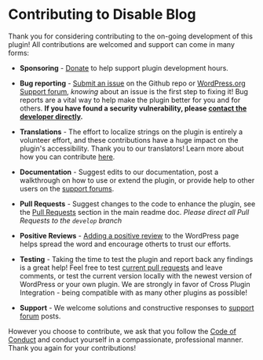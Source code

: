 # Contributing to Disable Blog

Thank you for considering contributing to the on-going development of this plugin! All contributions are welcomed and support can come in many forms:

- **Sponsoring** - [Donate](https://joshuadnelson.com/donate/) to help support plugin development hours.

- **Bug reporting** - [Submit an issue](https://github.com/joshuadavidnelson/disable-blog/issues/) on the Github repo or [WordPress.org Support forum](https://wordpress.org/support/plugin/disable-blog/), _knowing_ about an issue is the first step to fixing it! Bug reports are a vital way to help make the plugin better for you and for others. **If you have found a security vulnerability, please [contact the developer directly](mailto:josh@joshuadnelson.com).**

- **Translations** - The effort to localize strings on the plugin is entirely a volunteer effort, and these contributions have a huge impact on the plugin's accessibility. Thank you to our translators! Learn more about how you can contribute [here](https://make.wordpress.org/polyglots/teams/).

- **Documentation** - Suggest edits to our documentation, post a walkthrough on how to use or extend the plugin, or provide help to other users on the [support forums](https://wordpress.org/support/plugin/disable-blog/).

- **Pull Requests** - Suggest changes to the code to enhance the plugin, see the [Pull Requests](README.md#pull-requests) section in the main readme doc. _Please direct all Pull Requests to the `develop` branch_

- **Positive Reviews** - [Adding a positive review](https://wordpress.org/support/plugin/disable-blog/reviews/#new-post) to the WordPress page helps spread the word and encourage otherts to trust our efforts.

- **Testing** - Taking the time to test the plugin and report back any findings is a great help! Feel free to test [current pull requests](https://github.com/joshuadavidnelson/disable-blog/pulls/) and leave comments, or test the current version locally with the newest version of WordPress or your own plugin. We are strongly in favor of Cross Plugin Integration - being compatible with as many other plugins as possible!

- **Support** - We welcome solutions and constructive responses to [support forum](https://wordpress.org/support/plugin/disable-blog/) posts.

However you choose to contribute, we ask that you follow the [Code of Conduct](code-of-conduct.md) and conduct yourself in a compassionate, professional manner. Thank you again for your contributions!
